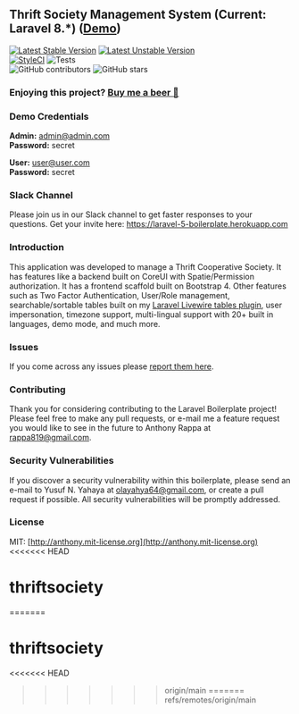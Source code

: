 ## Thrift Society Management System (Current: Laravel 8.*) ([Demo](https://demo.laravel-boilerplate.com))

[![Latest Stable Version](https://poser.pugx.org/olamida/thriftsociety/v/stable)](https://packagist.org/packages/rappasoft/laravel-boilerplate)
[![Latest Unstable Version](https://poser.pugx.org/rappasoft/laravel-boilerplate/v/unstable)](https://packagist.org/packages/rappasoft/laravel-boilerplate) 
<br/>
[![StyleCI](https://styleci.io/repos/30171828/shield?style=plastic)](https://github.styleci.io/repos/30171828)
![Tests](https://github.com/olamida/thriftsociety/workflows/Tests/badge.svg?branch=master)
<br/>
![GitHub contributors](https://img.shields.io/github/contributors/olamida/thriftsociety.svg)
![GitHub stars](https://img.shields.io/github/stars/rappasoft/laravel-boilerplate.svg?style=social)

### Enjoying this project? [Buy me a beer 🍺](https://www.buymeacoffee.com/olanda)

### Demo Credentials

**Admin:** admin@admin.com  
**Password:** secret

**User:** user@user.com  
**Password:** secret


### Slack Channel

Please join us in our Slack channel to get faster responses to your questions. Get your invite here: https://laravel-5-boilerplate.herokuapp.com

### Introduction

This application was developed to manage a Thrift Cooperative Society. It has features like a backend built on CoreUI with Spatie/Permission authorization. It has a frontend scaffold built on Bootstrap 4. Other features such as Two Factor Authentication, User/Role management, searchable/sortable tables built on my [Laravel Livewire tables plugin](https://github.com/rappasoft/laravel-livewire-tables), user impersonation, timezone support, multi-lingual support with 20+ built in languages, demo mode, and much more.

### Issues

If you come across any issues please [report them here](https://github.com/olamida/thriftsociety/issues).

### Contributing

Thank you for considering contributing to the Laravel Boilerplate project! Please feel free to make any pull requests, or e-mail me a feature request you would like to see in the future to Anthony Rappa at rappa819@gmail.com.

### Security Vulnerabilities

If you discover a security vulnerability within this boilerplate, please send an e-mail to Yusuf N. Yahaya at olayahya64@gmail.com, or create a pull request if possible. All security vulnerabilities will be promptly addressed.

### License

MIT: [http://anthony.mit-license.org](http://anthony.mit-license.org)
<<<<<<< HEAD
# thriftsociety  
=======
# thriftsociety
<<<<<<< HEAD
>>>>>>> origin/main
=======
>>>>>>> refs/remotes/origin/main
